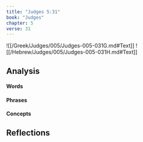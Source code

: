 ```yaml
---
title: "Judges 5:31"
book: "Judges"
chapter: 5
verse: 31
---
```

![[/Greek/Judges/005/Judges-005-031G.md#Text]]
![[/Hebrew/Judges/005/Judges-005-031H.md#Text]]

## Analysis

#### Words

#### Phrases

#### Concepts

## Reflections
